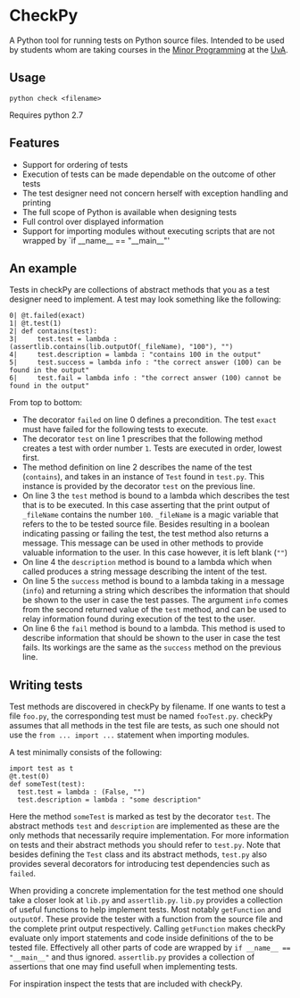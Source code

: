 # CheckPy
A Python tool for running tests on Python source files. 
Intended to be used by students whom are taking courses in the [Minor Programming](http://www.mprog.nl/) at the [UvA](http://www.uva.nl/).

## Usage
`python check <filename>`

Requires python 2.7

## Features

* Support for ordering of tests
* Execution of tests can be made dependable on the outcome of other tests
* The test designer need not concern herself with exception handling and printing
* The full scope of Python is available when designing tests
* Full control over displayed information
* Support for importing modules without executing scripts that are not wrapped by `if \_\_name\_\_ == "\_\_main\_\_"'

## An example
Tests in checkPy are collections of abstract methods that you as a test designer need to implement. A test may look something like the following:

```
0| @t.failed(exact)
1| @t.test(1)
2| def contains(test):
3|     test.test = lambda : (assertlib.contains(lib.outputOf(_fileName), "100"), "")
4|     test.description = lambda : "contains 100 in the output"
5|     test.success = lambda info : "the correct answer (100) can be found in the output"
6|     test.fail = lambda info : "the correct answer (100) cannot be found in the output"
```

From top to bottom:

* The decorator `failed` on line 0 defines a precondition. The test `exact` must have failed for the following tests to execute.
* The decorator `test` on line 1 prescribes that the following method creates a test with order number `1`. Tests are executed in order, lowest first.
* The method definition on line 2 describes the name of the test (`contains`), and takes in an instance of `Test` found in `test.py`. This instance is provided by the decorator `test` on the previous line.
* On line 3 the `test` method is bound to a lambda which describes the test that is to be executed. In this case asserting that the print output of `_fileName` contains the number `100`. `_fileName` is a magic variable that refers to the to be tested source file. Besides resulting in a boolean indicating passing or failing the test, the test method also returns a message. This message can be used in other methods to provide valuable information to the user. In this case however, it is left blank (`""`)
* On line 4 the `description` method is bound to a lambda which when called produces a string message describing the intent of the test.
* On line 5 the `success` method is bound to a lambda taking in a message (`info`) and returning a string which describes the information that should be shown to the user in case the test passes. The argument `info` comes from the second returned value of the `test` method, and can be used to relay information found during execution of the test to the user.
* On line 6 the `fail` method is bound to a lambda. This method is used to describe information that should be shown to the user in case the test fails. Its workings are the same as the `success` method on the previous line.

## Writing tests

Test methods are discovered in checkPy by filename.
If one wants to test a file `foo.py`, the corresponding test must be named `fooTest.py`. 
checkPy assumes that all methods in the test file are tests, as such one should not use the `from ... import ...` statement when importing modules.

A test minimally consists of the following:

```
import test as t
@t.test(0)
def someTest(test):
  test.test = lambda : (False, "")
  test.description = lambda : "some description"
```

Here the method `someTest` is marked as test by the decorator `test`. 
The abstract methods `test` and `description` are implemented as these are the only methods that necessarily require implementation. 
For more information on tests and their abstract methods you should refer to `test.py`. 
Note that besides defining the `Test` class and its abstract methods, `test.py` also provides several decorators for introducing test dependencies such as `failed`.

When providing a concrete implementation for the test method one should take a closer look at `lib.py` and `assertlib.py`.
`lib.py` provides a collection of useful functions to help implement tests. 
Most notably `getFunction` and `outputOf`. 
These provide the tester with a function from the source file and the complete print output respectively. 
Calling `getFunction` makes checkPy evaluate only import statements and code inside definitions of the to be tested file.
Effectively all other parts of code are wrapped by `if __name__ == "__main__"` and thus ignored.
`assertlib.py` provides a collection of assertions that one may find usefull when implementing tests.

For inspiration inspect the tests that are included with checkPy.
